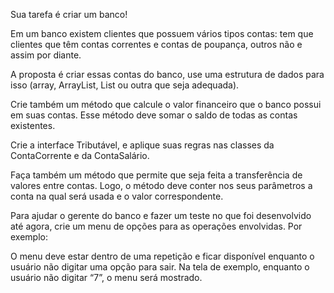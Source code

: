 Sua tarefa é criar um banco!

Em um banco existem clientes que possuem vários tipos contas: tem que clientes que têm contas correntes e contas de poupança, outros não e assim por diante.

A proposta é criar essas contas do banco, use uma estrutura de dados para isso (array, ArrayList, List ou outra que seja adequada).

Crie também um método que calcule o valor financeiro que o banco possui em suas contas. Esse método deve somar o saldo de todas as contas existentes.

Crie a interface Tributável, e aplique suas regras nas classes da ContaCorrente e da ContaSalário.

Faça também um método que permite que seja feita a transferência de valores entre contas. Logo, o método deve conter nos seus parâmetros a conta na qual será usada e o valor correspondente.

Para ajudar o gerente do banco e fazer um teste no que foi desenvolvido até agora, crie um menu de opções para as operações envolvidas. Por exemplo:



O menu deve estar dentro de uma repetição e ficar disponível enquanto o usuário não digitar uma opção para sair. Na tela de exemplo, enquanto o usuário não digitar “7”, o menu será mostrado.